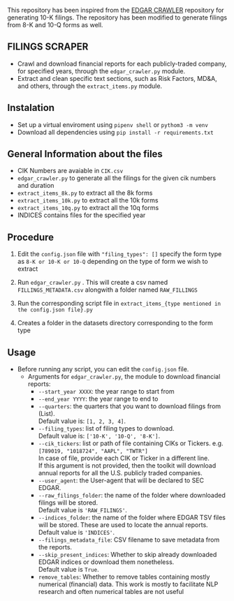 This repository has been inspired from the [EDGAR CRAWLER](https://github.com/nlpaueb/edgar-crawler) repository for generating 10-K filings. The repository has been modified to generate filings from 8-K and 10-Q forms as well.

## FILINGS SCRAPER

- Crawl and download financial reports for each publicly-traded company, for specified years, through the `edgar_crawler.py` module.
- Extract and clean specific text sections, such as Risk Factors, MD&A, and others, through the `extract_items.py` module.


## Instalation
- Set up a virtual enviroment using `pipenv shell` or `pythom3 -m venv`
- Download all dependencies using `pip install -r requirements.txt`

 
## General Information about the files 
- CIK Numbers are avaiable in `CIK.csv`
- `edgar_crawler.py` to generate all the filings for the given cik numbers and duration
- `extract_items_8k.py` to extract all the 8k forms 
- `extract_items_10k.py` to extract all the 10k forms 
- `extract_items_10q.py` to extract all the 10q forms 
- INDICES contains files for the specified year 

## Procedure

1. Edit the `config.json` file with `"filing_types": []` specify the form type as `8-K or 10-K or 10-Q` depending on the type of form we wish to extract

2. Run `edgar_crawler.py` . This will create a csv named `FILLINGS_METADATA.csv` alongwith a folder named `RAW_FILLINGS`

3. Run the corresponding script file in  `extract_items_{type mentioned in the config.json file}.py`

4. Creates a folder in the datasets directory corresponding to the form type 

## Usage
- Before running any script, you can edit the `config.json` file.
  - Arguments for `edgar_crawler.py`, the module to download financial reports:
      - `--start_year XXXX`: the year range to start from
      - `--end_year YYYY`: the year range to end to
      - `--quarters`: the quarters that you want to download filings from (List).<br> Default value is: `[1, 2, 3, 4]`.
      - `--filing_types`: list of filing types to download.<br> Default value is: `['10-K', '10-Q', '8-K']`.
      - `--cik_tickers`: list or path of file containing CIKs or Tickers. e.g. `[789019, "1018724", "AAPL", "TWTR"]` <br>
        In case of file, provide each CIK or Ticker in a different line.  <br>
      If this argument is not provided, then the toolkit will download annual reports for all the U.S. publicly traded companies.
      - `--user_agent`: the User-agent that will be declared to SEC EDGAR.
      - `--raw_filings_folder`: the name of the folder where downloaded filings will be stored.<br> Default value is `'RAW_FILINGS'`.
      - `--indices_folder`: the name of the folder where EDGAR TSV files will be stored. These are used to locate the annual reports. Default value is `'INDICES'`.
      - `--filings_metadata_file`: CSV filename to save metadata from the reports.
      - `--skip_present_indices`: Whether to skip already downloaded EDGAR indices or download them nonetheless.<br> Default value is `True`.
      - `remove_tables`: Whether to remove tables containing mostly numerical (financial) data. This work is mostly to facilitate NLP research and often numerical tables are not useful




